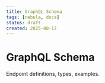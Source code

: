 ```yaml
---
title: GraphQL Schema
tags: [nebula, docs]
status: draft
created: 2025-08-17
---
```


# GraphQL Schema

Endpoint definitions, types, examples.
